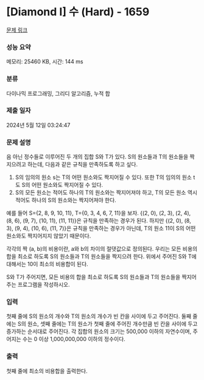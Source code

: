 # [Diamond I] 수 (Hard) - 1659 

[문제 링크](https://www.acmicpc.net/problem/1659) 

### 성능 요약

메모리: 25460 KB, 시간: 144 ms

### 분류

다이나믹 프로그래밍, 그리디 알고리즘, 누적 합

### 제출 일자

2024년 5월 12일 03:24:47

### 문제 설명

<p>음 아닌 정수들로 이루어진 두 개의 집합 S와 T가 있다. S의 원소들과 T의 원소들을 짝지으려고 하는데, 다음과 같은 규칙을 만족하도록 하고 싶다.</p>

<ol>
	<li>S의 임의의 원소 s는 T의 어떤 원소와도 짝지어질 수 있다. 또한 T의 임의의 원소 t도 S의 어떤 원소와도 짝지어질 수 있다.</li>
	<li>S의 모든 원소는 적어도 하나의 T의 원소와는 짝지어져야 하고, T의 모든 원소 역시 적어도 하나의 S의 원소와는 짝지어져야 한다.</li>
</ol>

<p>예를 들어 S={2, 8, 9, 10, 11}, T={0, 3, 4, 6, 7, 11}을 보자. {(2, 0), (2, 3), (2, 4), (8, 6), (9, 7), (10, 11), (11, 11)}은 규칙을 만족하는 경우가 된다. 하지만 {(2, 0), (8, 3), (9, 4), (10, 6), (11, 7)}은 규칙을 만족하는 경우가 아닌데, T의 원소 11이 S의 어떤 원소와도 짝지어지지 않았기 때문이다.</p>

<p>각각의 짝 (a, b)의 비용이란, a와 b의 차이의 절댓값으로 정의된다. 우리는 모든 비용의 합을 최소로 하도록 S의 원소들과 T의 원소들을 짝지으려 한다. 위에서 주어진 S와 T에 대해서는 10이 최소의 비용합이 된다.</p>

<p>S와 T가 주어지면, 모든 비용의 합을 최소로 하도록 S의 원소들과 T의 원소들을 짝지어 주는 프로그램을 작성하시오.</p>

### 입력 

 <p>첫째 줄에 S의 원소의 개수와 T의 원소의 개수가 빈 칸을 사이에 두고 주어진다. 둘째 줄에는 S의 원소, 셋째 줄에는 T의 원소가 첫째 줄에 주어진 개수만큼 빈 칸을 사이에 두고 증가하는 순서대로 주어진다. 각 집합의 원소의 크기는 500,000 이하의 자연수이며, 주어지는 수는 0 이상 1,000,000,000 이하의 정수이다.</p>

### 출력 

 <p>첫째 줄에 최소의 비용합을 출력한다.</p>

